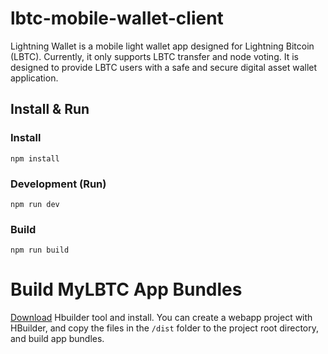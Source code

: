 lbtc-mobile-wallet-client
=========================



Lightning Wallet is a mobile light wallet app designed for Lightning Bitcoin (LBTC). Currently, it only supports LBTC transfer and node voting. It is designed to provide LBTC users with a safe and secure digital asset wallet application.


## Install & Run

### Install

```shell
npm install
```

### Development (Run)

```shell
npm run dev
```

### Build


```shell
npm run build
```

Build MyLBTC App Bundles
========================
[Download](http://www.dcloud.io/) Hbuilder tool and install. You can create a webapp project with HBuilder, and copy the files in the `/dist` folder to the project root directory, and build app bundles.

